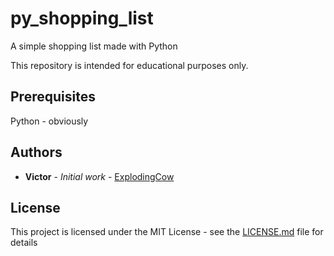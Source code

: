 # py_shopping_list
A simple shopping list made with Python

This repository is intended for educational purposes only.

## Prerequisites

Python - obviously

## Authors

* **Victor** - *Initial work* - [ExplodingCow](https://github.com/ExplodingCow)

## License

This project is licensed under the MIT License - see the [LICENSE.md](LICENSE.md) file for details
